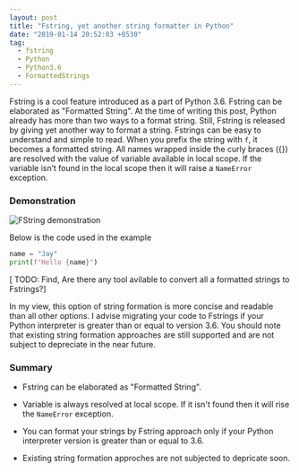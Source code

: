 ```yaml
---
layout: post
title: "Fstring, yet another string formatter in Python"
date: "2019-01-14 20:52:03 +0530"
tag:
  - fstring
  - Python
  - Python3.6
  - FormattedStrings
---
```



Fstring is a cool feature introduced as a part of Python 3.6. Fstring can be
elaborated as "Formatted String". At the time of writing this post, Python
already has more than two ways to a format string. Still, Fstring is released by
giving yet another way to format a string. Fstrings can be easy to understand
and simple to read. When you prefix the string with ```f```, it becomes a
formatted string. All names wrapped inside the curly braces ({}) are resolved
with the value of variable available in local scope. If the variable isn’t found
in the local scope then it will raise a ```NameError``` exception.


### Demonstration

![FString demonstration]({{site.url}}/assets/images/fstring_explaination/fstring_example.gif)

Below is the code used in the example

```python
name = "Jay"
print(f"Hello {name}")
```

[ TODO: Find, Are there any tool avilable to convert all a formatted strings to
Fstrings?]

In my view, this option of string formation is more concise and readable than
all other options. I advise migrating your code to Fstrings if your Python
interpreter is greater than or equal to version 3.6. You should note that
existing string formation approaches are still supported and are not subject to
depreciate in the near future.


### Summary


* Fstring can be elaborated as "Formatted String".

* Variable is always resolved at local scope. If it isn't found then it will
  rise the ```NameError``` exception.

* You can format your strings by Fstring approach only if your Python
  interpreter version is greater than or equal to 3.6.

* Existing string formation approches are not subjected to depricate soon.
